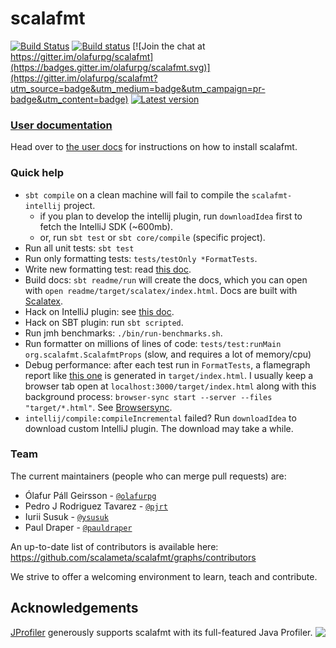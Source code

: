 # scalafmt
[![Build Status](https://travis-ci.org/scalameta/scalafmt.svg?branch=master)](https://travis-ci.org/scalameta/scalafmt)
[![Build status](https://ci.appveyor.com/api/projects/status/7gha7cxm5lw8fsc3)](https://ci.appveyor.com/project/olafurpg/scalafmt/branch/master)
[![Join the chat at https://gitter.im/olafurpg/scalafmt](https://badges.gitter.im/olafurpg/scalafmt.svg)](https://gitter.im/olafurpg/scalafmt?utm_source=badge&utm_medium=badge&utm_campaign=pr-badge&utm_content=badge)
[![Latest version](https://index.scala-lang.org/olafurpg/scalafmt/scalafmt-core/latest.svg?color=orange)](https://index.scala-lang.org/olafurpg/scalafmt/scalafmt-core)

### [User documentation][docs]
Head over to [the user docs][docs] for instructions on how to install scalafmt.

### Quick help

- `sbt compile` on a clean machine will fail to compile the `scalafmt-intellij` project.
  - if you plan to develop the intellij plugin, run `downloadIdea` first to fetch the IntelliJ SDK (~600mb).
  - or, run `sbt test` or `sbt core/compile` (specific project).
- Run all unit tests: `sbt test`
- Run only formatting tests: `tests/testOnly *FormatTests`.
- Write new formatting test: read [this doc](scalafmt-tests/src/test/resources/readme.md).
- Build docs: `sbt readme/run` will create the docs, which you can open with
  `open readme/target/scalatex/index.html`. Docs are built with [Scalatex](http://www.lihaoyi.com/Scalatex/).
- Hack on IntelliJ plugin: see [this doc](scalafmt-intellij/readme.md).
- Hack on SBT plugin: run `sbt scripted`.
- Run jmh benchmarks: `./bin/run-benchmarks.sh`.
- Run formatter on millions of lines of code: `tests/test:runMain  org.scalafmt.ScalafmtProps` (slow, and requires a lot of memory/cpu)
- Debug performance: after each test run in `FormatTests`, a flamegraph report
  like [this one](https://github.com/scalameta/scalafmt/issues/140)
  is generated in `target/index.html`. 
  I usually keep a browser tab open at `localhost:3000/target/index.html`
  along with this background process:
  `browser-sync start --server --files "target/*.html"`.
  See [Browsersync](https://www.browsersync.io/).
- `intellij/compile:compileIncremental` failed? Run `downloadIdea` to download custom IntelliJ plugin.
  The download may take a while.

### Team
The current maintainers (people who can merge pull requests) are:

* Ólafur Páll Geirsson - [`@olafurpg`](https://github.com/olafurpg)
* Pedro J Rodriguez Tavarez - [`@pjrt`](https://github.com/pjrt)
* Iurii Susuk - [`@ysusuk`](https://github.com/ysusuk)
* Paul Draper - [`@pauldraper`](https://github.com/pauldraper)

An up-to-date list of contributors is available here: https://github.com/scalameta/scalafmt/graphs/contributors

We strive to offer a welcoming environment to learn, teach and contribute.

## Acknowledgements

<a href="http://www.ej-technologies.com/products/jprofiler/overview.html">
  <img src="https://www.ej-technologies.com/images/product_banners/jprofiler_large.png" align="right" />
 </a>
 
[JProfiler](http://www.ej-technologies.com/products/jprofiler/overview.html) generously supports scalafmt with its full-featured Java Profiler.

[docs]: http://scalafmt.org

